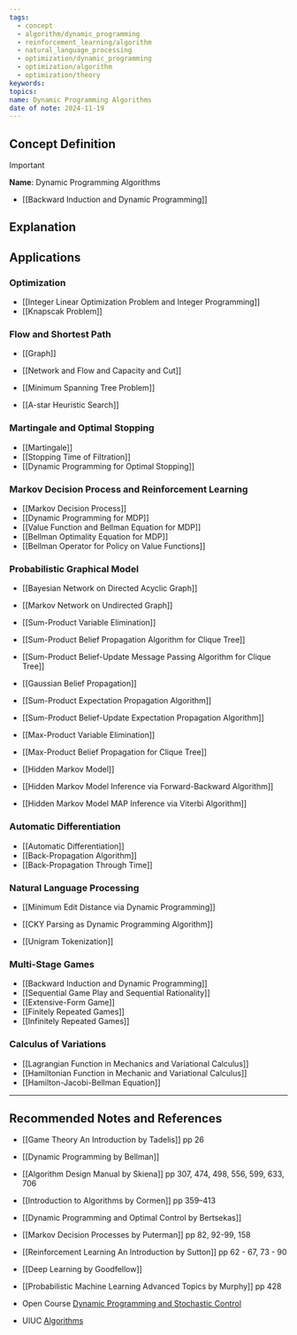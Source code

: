 ```yaml
---
tags:
  - concept
  - algorithm/dynamic_programming
  - reinforcement_learning/algorithm
  - natural_language_processing
  - optimization/dynamic_programming
  - optimization/algorithm
  - optimization/theory
keywords: 
topics: 
name: Dynamic Programming Algorithms
date of note: 2024-11-19
---
```


## Concept Definition

>[!important]
>**Name**: Dynamic Programming Algorithms



- [[Backward Induction and Dynamic Programming]]

## Explanation



## Applications


### Optimization

- [[Integer Linear Optimization Problem and Integer Programming]]
- [[Knapscak Problem]]


### Flow and Shortest Path

- [[Graph]]
- [[Network and Flow and Capacity and Cut]]
- [[Minimum Spanning Tree Problem]]

- [[A-star Heuristic Search]]


### Martingale and Optimal Stopping

- [[Martingale]]
- [[Stopping Time of Filtration]]
- [[Dynamic Programming for Optimal Stopping]]


### Markov Decision Process and Reinforcement Learning

- [[Markov Decision Process]]
- [[Dynamic Programming for MDP]]
- [[Value Function and Bellman Equation for MDP]]
- [[Bellman Optimality Equation for MDP]]
- [[Bellman Operator for Policy on Value Functions]]


### Probabilistic Graphical Model

- [[Bayesian Network on Directed Acyclic Graph]]
- [[Markov Network on Undirected Graph]]

- [[Sum-Product Variable Elimination]]
- [[Sum-Product Belief Propagation Algorithm for Clique Tree]]
- [[Sum-Product Belief-Update Message Passing Algorithm for Clique Tree]]
- [[Gaussian Belief Propagation]]
- [[Sum-Product Expectation Propagation Algorithm]]
- [[Sum-Product Belief-Update Expectation Propagation Algorithm]]


- [[Max-Product Variable Elimination]]
- [[Max-Product Belief Propagation for Clique Tree]]

- [[Hidden Markov Model]]
- [[Hidden Markov Model Inference via Forward-Backward Algorithm]]
- [[Hidden Markov Model MAP Inference via Viterbi Algorithm]]


### Automatic Differentiation

- [[Automatic Differentiation]]
- [[Back-Propagation Algorithm]]
- [[Back-Propagation Through Time]]


### Natural Language Processing

- [[Minimum Edit Distance via Dynamic Programming]]
- [[CKY Parsing as Dynamic Programming Algorithm]]

- [[Unigram Tokenization]]


### Multi-Stage Games

- [[Backward Induction and Dynamic Programming]]
- [[Sequential Game Play and Sequential Rationality]]
- [[Extensive-Form Game]]
- [[Finitely Repeated Games]]
- [[Infinitely Repeated Games]]

### Calculus of Variations

- [[Lagrangian Function in Mechanics and Variational Calculus]]
- [[Hamiltonian Function in Mechanic and Variational Calculus]]
- [[Hamilton-Jacobi-Bellman Equation]]



-----------
##  Recommended Notes and References


- [[Game Theory An Introduction by Tadelis]] pp 26

- [[Dynamic Programming by Bellman]]
- [[Algorithm Design Manual by Skiena]] pp 307, 474, 498, 556, 599, 633, 706
- [[Introduction to Algorithms by Cormen]] pp 359–413
- [[Dynamic Programming and Optimal Control by Bertsekas]]

- [[Markov Decision Processes by Puterman]] pp 82, 92-99, 158
- [[Reinforcement Learning An Introduction by Sutton]] pp 62 - 67, 73 - 90

- [[Deep Learning by Goodfellow]]
- [[Probabilistic Machine Learning Advanced Topics by Murphy]] pp 428


- Open Course [Dynamic Programming and Stochastic Control](https://ocw.mit.edu/courses/6-231-dynamic-programming-and-stochastic-control-fall-2015/)
- UIUC  [Algorithms](http://jeffe.cs.illinois.edu/teaching/algorithms/book/Algorithms-JeffE.pdf)

